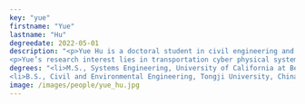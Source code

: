 ```yaml
---
key: "yue"
firstname: "Yue"
lastname: "Hu"
degreedate: 2022-05-01
description: "<p>Yue Hu is a doctoral student in civil engineering and the Institute for Software Integrated Systems at Vanderbilt University. She earned her M.S. in Systems Engineering at the Department of Civil and Environmental Engineering in University of California at Berkeley. She earned her B.S. in Civil and Environmental Engineering from Tongji University, China.</p>  
<p>Yue’s research interest lies in transportation cyber physical systems and sustainable resilient infrastructure systems. Her work focus on the application of Machine Learning and Optimization techniques on transportation systems.</p>"
degrees: "<li>M.S., Systems Engineering, University of California at Berkeley, 2018</li>
<li>B.S., Civil and Environmental Engineering, Tongji University, China, 2017</li>"
image: /images/people/yue_hu.jpg
---
```

